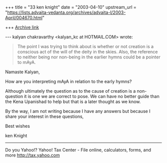 +++
title = "33 ken knight"
date = "2003-04-10"
upstream_url = "https://lists.advaita-vedanta.org/archives/advaita-l/2003-April/004670.html"

+++
[Archive link](https://lists.advaita-vedanta.org/archives/advaita-l/2003-April/004670.html)

--- kalyan chakravarthy <kalyan_kc at HOTMAIL.COM> wrote:
> The point I was trying to think about is whether or
> not creation is a
> conscious act of the will of the deity in the skies.
> Also, the reference to
> neither being nor non-being in the earlier hymns
> could be a pointer to mAyA.

Namaste Kalyan,

How are you interpreting mAyA in relation to the early
hymns?

Although ultimately the question as to the cause of
creation is a non-question it is one we are correct to
pose. We can have no better guide than the Kena
Upanishad to help but that is a later thought as we
know.

By the way, I am not writing because I have any
answers but because I share your interest in these
questions,

Best wishes


ken Knight

__________________________________________________
Do you Yahoo!?
Yahoo! Tax Center - File online, calculators, forms, and more
http://tax.yahoo.com

